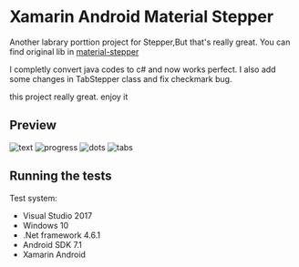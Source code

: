 # Xamarin Android Material Stepper 


Another labrary porttion project for Stepper,But that's really great. You can find original lib in [material-stepper
](https://github.com/fcannizzaro/material-stepper)

I completly convert java codes to c# and now works perfect.
I also add some changes in TabStepper class and fix checkmark bug. 

this project really great. enjoy it

## Preview

![text](https://github.com/FrancisCan/MaterialStepper/blob/master/screenshot/text.png?raw=true)
![progress](https://github.com/FrancisCan/MaterialStepper/blob/master/screenshot/progress.png?raw=true)
![dots](https://github.com/FrancisCan/MaterialStepper/blob/master/screenshot/dots.png?raw=true)
![tabs](https://github.com/FrancisCan/MaterialStepper/blob/master/screenshot/tabs.png?raw=true)



## Running the tests

Test system:

* Visual Studio 2017
* Windows 10
* .Net framework 4.6.1 
* Android SDK 7.1
* Xamarin Android

